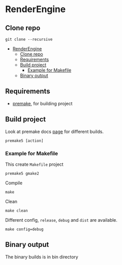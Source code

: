 # RenderEngine

## Clone repo

```
git clone --recursive
```

- [RenderEngine](#renderengine)
  - [Clone repo](#clone-repo)
  - [Requirements](#requirements)
  - [Build project](#build-project)
    - [Example for Makefile](#example-for-makefile)
  - [Binary output](#binary-output)

## Requirements

- [premake](https://github.com/premake/premake-core), for building project

## Build project

Look at premake docs [page](https://github.com/premake/premake-core/wiki/Using-Premake) for different builds.

```
premake5 [action]
```

### Example for Makefile

This create `Makefile` project

```
premake5 gmake2
```

Compile

```
make
```

Clean

```
make clean
```

Different config, `release`, `debug` and `dist` are available.

```
make config=debug
```

## Binary output

The binary builds is in bin directory
